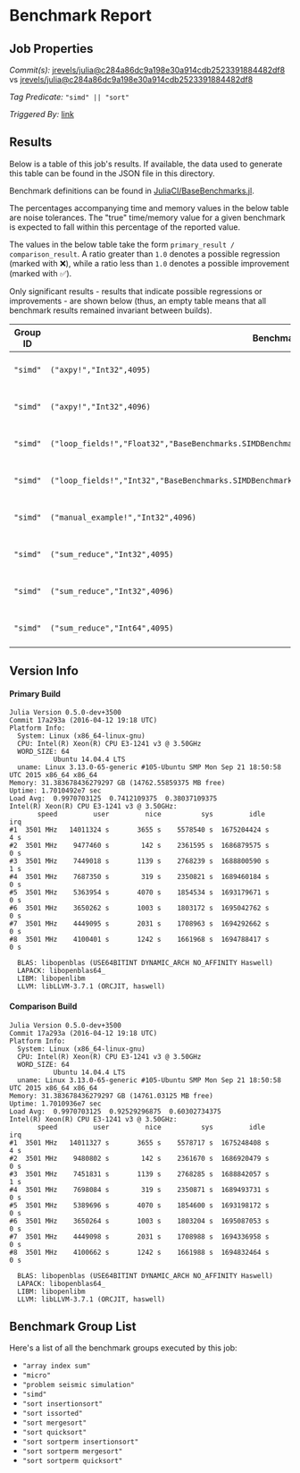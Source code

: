 # Benchmark Report

## Job Properties

*Commit(s):* [jrevels/julia@c284a86dc9a198e30a914cdb2523391884482df8](https://github.com/jrevels/julia/commit/c284a86dc9a198e30a914cdb2523391884482df8) vs [jrevels/julia@c284a86dc9a198e30a914cdb2523391884482df8](https://github.com/jrevels/julia/commit/c284a86dc9a198e30a914cdb2523391884482df8)

*Tag Predicate:* `"simd" || "sort"`

*Triggered By:* [link](https://github.com/jrevels/julia/pull/2#issuecomment-209929068)

## Results

Below is a table of this job's results. If available, the data used to generate this
table can be found in the JSON file in this directory.

Benchmark definitions can be found in [JuliaCI/BaseBenchmarks.jl](https://github.com/JuliaCI/BaseBenchmarks.jl).

The percentages accompanying time and memory values in the below table are noise tolerances. The "true"
time/memory value for a given benchmark is expected to fall within this percentage of the reported value.

The values in the below table take the form `primary_result / comparison_result`. A ratio greater than
`1.0` denotes a possible regression (marked with :x:), while a ratio less than `1.0` denotes
a possible improvement (marked with :white_check_mark:).

Only significant results - results that indicate possible regressions or improvements - are shown below
(thus, an empty table means that all benchmark results remained invariant between builds).

| Group ID | Benchmark ID | time ratio | memory ratio |
|----------|--------------|------------|--------------|
| `"simd"` | `("axpy!","Int32",4095)` | 0.90 (10.0%) :white_check_mark: | 1.00 (1.0%)  |
| `"simd"` | `("axpy!","Int32",4096)` | 0.88 (10.0%) :white_check_mark: | 1.00 (1.0%)  |
| `"simd"` | `("loop_fields!","Float32","BaseBenchmarks.SIMDBenchmarks.ImmutableFields{V<:AbstractArray{T,1}}",4096)` | 0.74 (10.0%) :white_check_mark: | 1.00 (1.0%)  |
| `"simd"` | `("loop_fields!","Int32","BaseBenchmarks.SIMDBenchmarks.MutableFields{V<:AbstractArray{T,1}}",4095)` | 0.71 (10.0%) :white_check_mark: | 1.00 (1.0%)  |
| `"simd"` | `("manual_example!","Int32",4096)` | 0.87 (10.0%) :white_check_mark: | 1.00 (1.0%)  |
| `"simd"` | `("sum_reduce","Int32",4095)` | 0.87 (10.0%) :white_check_mark: | 1.00 (1.0%)  |
| `"simd"` | `("sum_reduce","Int32",4096)` | 0.88 (10.0%) :white_check_mark: | 1.00 (1.0%)  |
| `"simd"` | `("sum_reduce","Int64",4095)` | 0.86 (10.0%) :white_check_mark: | 1.00 (1.0%)  |

## Version Info

#### Primary Build

```
Julia Version 0.5.0-dev+3500
Commit 17a293a (2016-04-12 19:18 UTC)
Platform Info:
  System: Linux (x86_64-linux-gnu)
  CPU: Intel(R) Xeon(R) CPU E3-1241 v3 @ 3.50GHz
  WORD_SIZE: 64
           Ubuntu 14.04.4 LTS
  uname: Linux 3.13.0-65-generic #105-Ubuntu SMP Mon Sep 21 18:50:58 UTC 2015 x86_64 x86_64
Memory: 31.383678436279297 GB (14762.55859375 MB free)
Uptime: 1.7010492e7 sec
Load Avg:  0.9970703125  0.7412109375  0.38037109375
Intel(R) Xeon(R) CPU E3-1241 v3 @ 3.50GHz: 
       speed         user         nice          sys         idle          irq
#1  3501 MHz   14011324 s       3655 s    5578540 s  1675204424 s          4 s
#2  3501 MHz    9477460 s        142 s    2361595 s  1686879575 s          0 s
#3  3501 MHz    7449018 s       1139 s    2768239 s  1688800590 s          1 s
#4  3501 MHz    7687350 s        319 s    2350821 s  1689460184 s          0 s
#5  3501 MHz    5363954 s       4070 s    1854534 s  1693179671 s          0 s
#6  3501 MHz    3650262 s       1003 s    1803172 s  1695042762 s          0 s
#7  3501 MHz    4449095 s       2031 s    1708963 s  1694292662 s          0 s
#8  3501 MHz    4100401 s       1242 s    1661968 s  1694788417 s          0 s

  BLAS: libopenblas (USE64BITINT DYNAMIC_ARCH NO_AFFINITY Haswell)
  LAPACK: libopenblas64_
  LIBM: libopenlibm
  LLVM: libLLVM-3.7.1 (ORCJIT, haswell)

```

#### Comparison Build

```
Julia Version 0.5.0-dev+3500
Commit 17a293a (2016-04-12 19:18 UTC)
Platform Info:
  System: Linux (x86_64-linux-gnu)
  CPU: Intel(R) Xeon(R) CPU E3-1241 v3 @ 3.50GHz
  WORD_SIZE: 64
           Ubuntu 14.04.4 LTS
  uname: Linux 3.13.0-65-generic #105-Ubuntu SMP Mon Sep 21 18:50:58 UTC 2015 x86_64 x86_64
Memory: 31.383678436279297 GB (14761.03125 MB free)
Uptime: 1.7010936e7 sec
Load Avg:  0.9970703125  0.92529296875  0.60302734375
Intel(R) Xeon(R) CPU E3-1241 v3 @ 3.50GHz: 
       speed         user         nice          sys         idle          irq
#1  3501 MHz   14011327 s       3655 s    5578717 s  1675248408 s          4 s
#2  3501 MHz    9480802 s        142 s    2361670 s  1686920479 s          0 s
#3  3501 MHz    7451831 s       1139 s    2768285 s  1688842057 s          1 s
#4  3501 MHz    7698084 s        319 s    2350871 s  1689493731 s          0 s
#5  3501 MHz    5389696 s       4070 s    1854600 s  1693198172 s          0 s
#6  3501 MHz    3650264 s       1003 s    1803204 s  1695087053 s          0 s
#7  3501 MHz    4449098 s       2031 s    1708988 s  1694336958 s          0 s
#8  3501 MHz    4100662 s       1242 s    1661988 s  1694832464 s          0 s

  BLAS: libopenblas (USE64BITINT DYNAMIC_ARCH NO_AFFINITY Haswell)
  LAPACK: libopenblas64_
  LIBM: libopenlibm
  LLVM: libLLVM-3.7.1 (ORCJIT, haswell)

```

## Benchmark Group List

Here's a list of all the benchmark groups executed by this job:

- `"array index sum"`
- `"micro"`
- `"problem seismic simulation"`
- `"simd"`
- `"sort insertionsort"`
- `"sort issorted"`
- `"sort mergesort"`
- `"sort quicksort"`
- `"sort sortperm insertionsort"`
- `"sort sortperm mergesort"`
- `"sort sortperm quicksort"`
